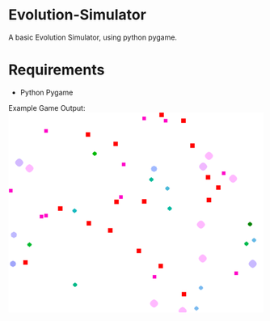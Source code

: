 # Evolution-Simulator
A basic Evolution Simulator, using python pygame.

# Requirements
 - Python Pygame
 
Example Game Output:
![](EVO_SIM/Image.PNG)
